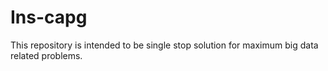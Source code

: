 # Ins-capg

This repository is intended to be single stop solution for maximum big data related problems.

